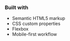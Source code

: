 



### Built with

- Semantic HTML5 markup
- CSS custom properties
- Flexbox
- Mobile-first workflow


